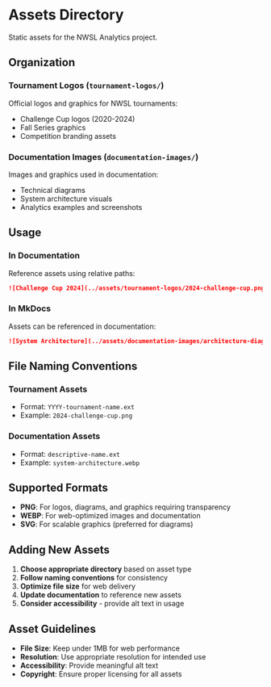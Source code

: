 # Assets Directory

Static assets for the NWSL Analytics project.

## Organization

### Tournament Logos (`tournament-logos/`)
Official logos and graphics for NWSL tournaments:
- Challenge Cup logos (2020-2024)
- Fall Series graphics
- Competition branding assets

### Documentation Images (`documentation-images/`)
Images and graphics used in documentation:
- Technical diagrams
- System architecture visuals
- Analytics examples and screenshots

## Usage

### In Documentation
Reference assets using relative paths:
```markdown
![Challenge Cup 2024](../assets/tournament-logos/2024-challenge-cup.png)
```

### In MkDocs
Assets can be referenced in documentation:
```markdown
![System Architecture](../assets/documentation-images/architecture-diagram.webp)
```

## File Naming Conventions

### Tournament Assets
- Format: `YYYY-tournament-name.ext`
- Example: `2024-challenge-cup.png`

### Documentation Assets  
- Format: `descriptive-name.ext`
- Example: `system-architecture.webp`

## Supported Formats
- **PNG**: For logos, diagrams, and graphics requiring transparency
- **WEBP**: For web-optimized images and documentation
- **SVG**: For scalable graphics (preferred for diagrams)

## Adding New Assets

1. **Choose appropriate directory** based on asset type
2. **Follow naming conventions** for consistency
3. **Optimize file size** for web delivery
4. **Update documentation** to reference new assets
5. **Consider accessibility** - provide alt text in usage

## Asset Guidelines

- **File Size**: Keep under 1MB for web performance
- **Resolution**: Use appropriate resolution for intended use
- **Accessibility**: Provide meaningful alt text
- **Copyright**: Ensure proper licensing for all assets